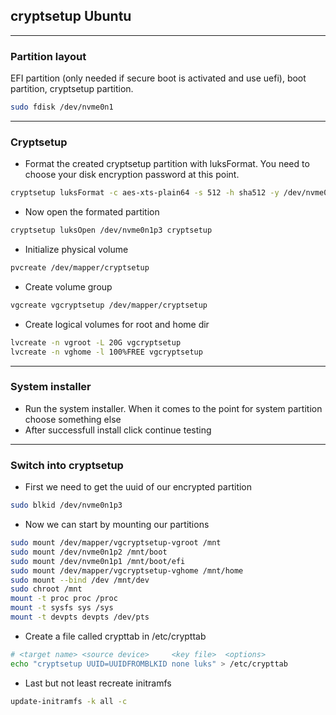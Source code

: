 ## cryptsetup Ubuntu
---

### Partition layout
EFI partition (only needed if secure boot is activated and use uefi), boot partition, cryptsetup partition.

```bash
sudo fdisk /dev/nvme0n1
```
---

### Cryptsetup
- Format the created cryptsetup partition with luksFormat. You need to choose your disk encryption password at this point.
```bash
cryptsetup luksFormat -c aes-xts-plain64 -s 512 -h sha512 -y /dev/nvme0n1p3
```
- Now open the formated partition
```bash
cryptsetup luksOpen /dev/nvme0n1p3 cryptsetup
```
- Initialize physical volume
```bash
pvcreate /dev/mapper/cryptsetup
```
- Create volume group
```bash
vgcreate vgcryptsetup /dev/mapper/cryptsetup
```
- Create logical volumes for root and home dir
```bash
lvcreate -n vgroot -L 20G vgcryptsetup
lvcreate -n vghome -l 100%FREE vgcryptsetup
```
---

### System installer
- Run the system installer. When it comes to the point for system partition choose something else
- After successfull install click continue testing
---

### Switch into cryptsetup
- First we need to get the uuid of our encrypted partition
```bash
sudo blkid /dev/nvme0n1p3
```
- Now we can start by mounting our partitions
```bash
sudo mount /dev/mapper/vgcryptsetup-vgroot /mnt
sudo mount /dev/nvme0n1p2 /mnt/boot
sudo mount /dev/nvme0n1p1 /mnt/boot/efi
sudo mount /dev/mapper/vgcryptsetup-vghome /mnt/home
sudo mount --bind /dev /mnt/dev
sudo chroot /mnt
mount -t proc proc /proc
mount -t sysfs sys /sys
mount -t devpts devpts /dev/pts
```
- Create a file called crypttab in /etc/crypttab
```bash
# <target name>	<source device>		<key file>	<options>
echo "cryptsetup UUID=UUIDFROMBLKID none luks" > /etc/crypttab
```
- Last but not least recreate initramfs
```bash
update-initramfs -k all -c
```
